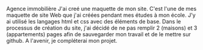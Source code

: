 Agence immobilière
J'ai creé une maquette de mon site.
C'est l'une de mes maquette de site Web que j'ai créées pendant mes études à mon école. J'y ai utilisé les langages html et css avec des éléments de base.
Dans le processus de création du site, j'ai décidé de ne pas remplir 2 (maisons) et 3 (appartements) pages afin de sauvegarder mon travail et de le mettre sur github. A l'avenir, je compléterai mon projet.
